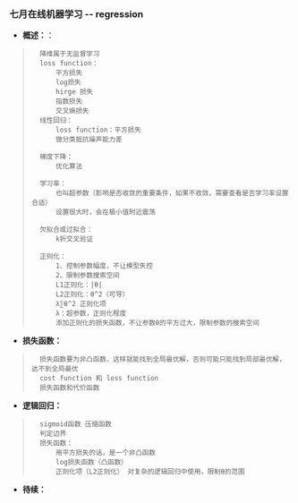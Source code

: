 ### 七月在线机器学习 -- regression
- **概述：**：
>       降维属于无监督学习
>       loss function：
>           平方损失
>           log损失
>           hirge 损失
>           指数损失
>           交叉熵损失
>       线性回归：
>           loss function：平方损失
>           做分类抵抗噪声能力差
>
>       梯度下降：
>           优化算法
>
>       学习率：
>           也叫超参数（影响是否收敛的重要条件，如果不收敛，需要查看是否学习率设置合适）
>           设置很大时，会在极小值附近震荡
>
>       欠拟合或过拟合：
>           k折交叉验证
>
>       正则化：
>           1、控制参数幅度，不让模型失控
>           2、限制参数搜索空间
>           L1正则化：|θ|
>           L2正则化：θ^2（可导）
>           λ∑θ^2 正则化项
>           λ：超参数，正则化程度
>           添加正则化的损失函数，不让参数θ的平方过大，限制参数的搜索空间
>
>

- **损失函数：**
>       损失函数要为非凸函数，这样就能找到全局最优解，否则可能只能找到局部最优解，达不到全局最优
>       cost function 和 loss function
>       损失函数和代价函数
>
>


- **逻辑回归：**
>       sigmoid函数 压缩函数
>       判定边界
>       损失函数：
>           用平方损失的话，是一个非凸函数
>           log损失函数（凸函数）
>           正则化项（L2正则化） 对复杂的逻辑回归中使用，限制θ的范围
>
>
>
>
>
>
>
>
>
>
>
>

- **待续：**
>
>
>
>
>
>
>
>
>
>
>
>
>
>
>
>
>
>
>
